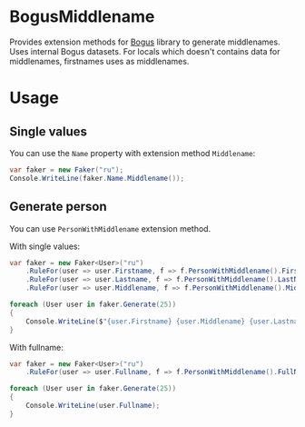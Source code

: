 # BogusMiddlename

Provides extension methods for [Bogus](https://link-url-here.org) library to generate middlenames. Uses internal Bogus datasets. 
For locals which doesn't contains data for middlenames, firstnames uses as middlenames.

# Usage

## Single values

You can use the `Name` property with extension method `Middlename`:
```csharp
var faker = new Faker("ru");
Console.WriteLine(faker.Name.Middlename());
```

## Generate person

You can use `PersonWithMiddlename` extension method.  

With single values:
```csharp
var faker = new Faker<User>("ru")
    .RuleFor(user => user.Firstname, f => f.PersonWithMiddlename().FirstName)
    .RuleFor(user => user.Lastname, f => f.PersonWithMiddlename().LastName)
    .RuleFor(user => user.Middlename, f => f.PersonWithMiddlename().MiddleName);

foreach (User user in faker.Generate(25))
{
    Console.WriteLine($"{user.Firstname} {user.Middlename} {user.Lastname}");
}
```
With fullname:
```csharp
var faker = new Faker<User>("ru")
    .RuleFor(user => user.Fullname, f => f.PersonWithMiddlename().FullName);

foreach (User user in faker.Generate(25))
{
    Console.WriteLine(user.Fullname);
}
```
